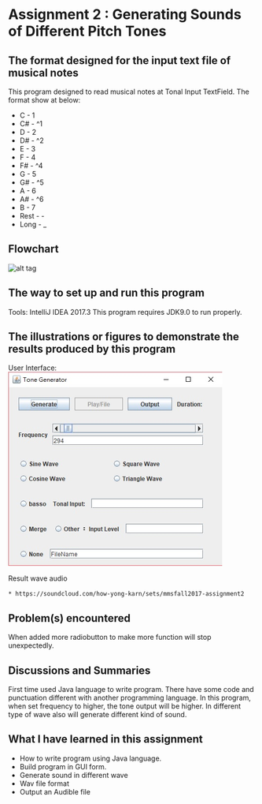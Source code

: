 # Assignment 2 : Generating Sounds of Different Pitch Tones

## The format designed for the input text file of musical notes
This program designed to read musical notes at Tonal Input TextField. The format show at below:
* C    -  1
* C#   - ^1
* D    -  2
* D#   - ^2
* E    -  3
* F    -  4
* F#   - ^4
* G    -  5
* G#   - ^5
* A    -  6
* A#   - ^6
* B    -  7
* Rest -  -
* Long -  _

## Flowchart
![alt tag](https://https://github.com/khyjb1995/MMS2017FALL/blob/master/Assignment%202/flowchart.jpg?raw=true)

## The way to set up and run this program
Tools: IntelliJ IDEA 2017.3
This program requires JDK9.0 to run properly.  

## The illustrations or figures to demonstrate the results produced by this program
User Interface:  
![alt tag](https://github.com/khyjb1995/MMS2017FALL/blob/master/Assignment%202/program.jpg?raw=true)

Result wave audio
```
* https://soundcloud.com/how-yong-karn/sets/mmsfall2017-assignment2
```
     

## Problem(s) encountered
 When added more radiobutton to make more function will stop unexpectedly.
 

## Discussions and Summaries
First time used Java language to write program. There have some code and punctuation different with another programming language. In this program, when set frequency to higher, the tone output will be higher. In different type of wave also will generate different kind of sound.

## What I have learned in this assignment
* How to write program using Java language.
* Build program in GUI form.
* Generate sound in different wave
* Wav file format
* Output an Audible file